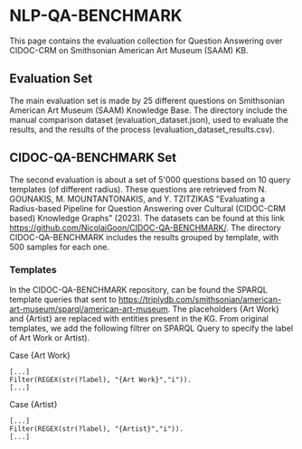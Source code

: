 # NLP-QA-BENCHMARK
This page contains the evaluation collection for Question Answering over CIDOC-CRM on Smithsonian American Art Museum (SAAM) KB. 
## Evaluation Set
The main evaluation set is made by 25 different questions on Smithsonian American Art Museum (SAAM) Knowledge Base. The directory include the manual comparison dataset (evaluation_dataset.json), used to evaluate the results, and the results of the process (evaluation_dataset_results.csv).
## CIDOC-QA-BENCHMARK Set

The second evaluation is about a set of 5'000 questions based on 10 query templates (of different radius). These questions are retrieved from 
N. GOUNAKIS, M. MOUNTANTONAKIS, and Y. TZITZIKAS "Evaluating a Radius-based Pipeline for Question Answering over Cultural
(CIDOC-CRM based) Knowledge Graphs" (2023). The datasets can be found at this link https://github.com/NicolaiGoon/CIDOC-QA-BENCHMARK/. The directory CIDOC-QA-BENCHMARK includes the results grouped by template, with 500 samples for each one. 

### Templates
In the CIDOC-QA-BENCHMARK repository, can be found the SPARQL template queries that sent to <https://triplydb.com/smithsonian/american-art-museum/sparql/american-art-museum>. The placeholders {Art Work} and {Artist} are replaced with entities present in the KG. From original templates, we add the following filtrer on SPARQL Query to specify the label of Art Work or Artist).

Case {Art Work}

```sparql
[...]
Filter(REGEX(str(?label), "{Art Work}","i")).
[...]
```

Case {Artist}

```sparql
[...]
Filter(REGEX(str(?label), "{Artist}","i")).
[...]
```

